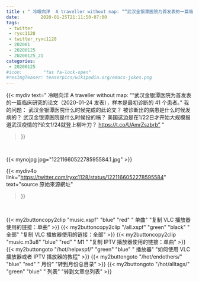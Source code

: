 ```yaml
---
title : " 冷眼向洋  A traveller without map: ““武汉金银潭医院为首发表的一篇临床研究的论文（2020-01-24 发表），样本是最初诊断的 41 个患者。”&#10;&#10;我的问题：&#10;&#10;武汉金银潭医院什么时候完成的此论文？&#10;&#10;被诊断出的病患是什么时候发病的？&#10;&#10;武汉金银谭医院是什么时候投的稿？&#10;&#10;美国这边是在1/22日才开始大规模报道武汉疫情的?论文1/24就登上柳叶刀？ https://t.co/UAmrZszbrb”  "
date:        2020-01-25T21:11:50-07:00
tags:
 - twitter
 - ryxc1128
 - twitter_ryxc1128
 - 202001
 - 20200125
 - 20200125_21
categories:
 - 20200125
#icon:        "fas fa-lock-open"
#resImgTeaser: teaserpics/wikipedia.org/emacs-jokes.png
---
```


{{< mydiv text=" 冷眼向洋  A traveller without map: ““武汉金银潭医院为首发表的一篇临床研究的论文（2020-01-24 发表），样本是最初诊断的 41 个患者。”&#10;&#10;我的问题：&#10;&#10;武汉金银潭医院什么时候完成的此论文？&#10;&#10;被诊断出的病患是什么时候发病的？&#10;&#10;武汉金银谭医院是什么时候投的稿？&#10;&#10;美国这边是在1/22日才开始大规模报道武汉疫情的?论文1/24就登上柳叶刀？ https://t.co/UAmrZszbrb”  "
>}}
<br>


 {{< mynojpg jpg="1221166052278595584.1.jpg" >}}<br> 



{{< mydiv4o link="https://twitter.com/ryxc1128/status/1221166052278595584"
text="source 原始來源網址"
>}}


<br>




{{< my2buttoncopy2clip "music.xspf"        "blue"   "red"    " 单曲"  "复制 VLC 播放器使用的链接：单曲" >}} {{< my2buttoncopy2clip "/all.xspf"         "green"  "black"  " 全部"  "复制 VLC 播放器使用的链接：全部" >}} {{< my2buttoncopy2clip "music.m3u8"        "blue"   "red"    " M1 "    "复制 IPTV 播放器使用的链接：单曲" >}} {{< my2buttongoto      "/hot/helpxspf/"    "green"  "blue"   " 播放器" "如何使用 VLC 播放器或者 IPTV 播放器的教程" >}} {{< my2buttongoto      "/hot/endothers/"   "blue"   "red"    " 月份"   "转到月份总目录" >}} {{< my2buttongoto      "/hot/alltags/"     "green"  "blue"   " 列表"   "转到文章总列表" >}} 
